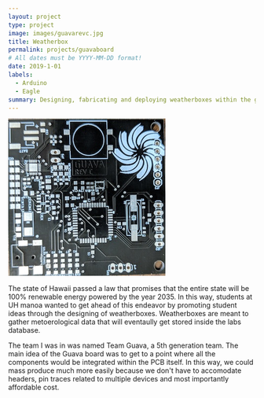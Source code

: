```yaml
---
layout: project
type: project
image: images/guavarevc.jpg
title: Weatherbox
permalink: projects/guavaboard
# All dates must be YYYY-MM-DD format!
date: 2019-1-01
labels:
  - Arduino
  - Eagle
summary: Designing, fabricating and deploying weatherboxes within the group Smart Campus Energy Lab.
---
```

<img class="ui medium right floated rounded image" src="../images/guavarevc.jpg" alt="Picture of rev c">


The state of Hawaii passed a law that promises that the entire state will be 100% renewable energy powered by the year 2035. In this way, students at UH manoa wanted to get ahead of this endeavor by promoting student ideas through the designing of weatherboxes. Weatherboxes are meant to gather metoerological data that will eventaully get stored inside the labs database. 

The team I was in was named Team Guava, a 5th generation team. The main idea of the Guava board was to get to a point where all the components would be integrated within the PCB itself. In this way, we could mass produce much more easily because we don't have to accomodate headers, pin traces related to multiple devices and most importantly affordable cost. 

